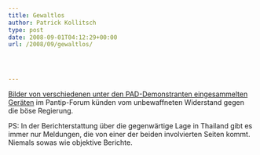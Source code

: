 ```yaml
---
title: Gewaltlos
author: Patrick Kollitsch
type: post
date: 2008-09-01T04:12:29+00:00
url: /2008/09/gewaltlos/




---
```

[Bilder von verschiedenen unter den <span class="caps">PAD</span>-Demonstranten eingesammelten Geräten][1] im Pantip-Forum künden vom unbewaffneten Widerstand gegen die böse Regierung.

PS: In der Berichterstattung über die gegenwärtige Lage in Thailand gibt es immer nur Meldungen, die von einer der beiden involvierten Seiten kommt. Niemals sowas wie objektive Berichte.

 [1]: http://www.pantip.com/cafe/rajdumnern/topic/P6947308/P6947308.html